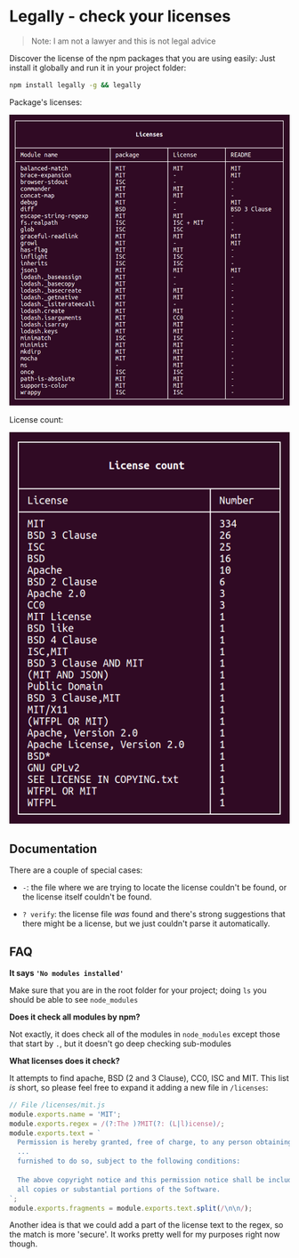 # Legally - check your licenses

> Note: I am not a lawyer and this is not legal advice

Discover the license of the npm packages that you are using easily: Just install it globally and run it in your project folder:

```bash
npm install legally -g && legally
```

Package's licenses:

![Licenses](images/licenses.png)

License count:

![License count](images/count.png)

## Documentation

There are a couple of special cases:

- `-`: the file where we are trying to locate the license couldn't be found, or the license itself couldn't be found.

- `? verify`: the license file *was* found and there's strong suggestions that there might be a license, but we just couldn't parse it automatically.





## FAQ

**It says `'No modules installed'`**

Make sure that you are in the root folder for your project; doing `ls` you should be able to see `node_modules`



**Does it check all modules by npm?**

Not exactly, it does check all of the modules in `node_modules` except those that start by `.`, but it doesn't go deep checking sub-modules


**What licenses does it check?**

It attempts to find apache, BSD (2 and 3 Clause), CC0, ISC and MIT. This list *is* short, so please feel free to expand it adding a new file in `/licenses`:

```js
// File /licenses/mit.js
module.exports.name = 'MIT';
module.exports.regex = /(?:The )?MIT(?: (L|l)icense)/;
module.exports.text = `
  Permission is hereby granted, free of charge, to any person obtaining a copy
  ...
  furnished to do so, subject to the following conditions:

  The above copyright notice and this permission notice shall be included in
  all copies or substantial portions of the Software.
`;
module.exports.fragments = module.exports.text.split(/\n\n/);
```

Another idea is that we could add a part of the license text to the regex, so the match is more 'secure'. It works pretty well for my purposes right now though.
